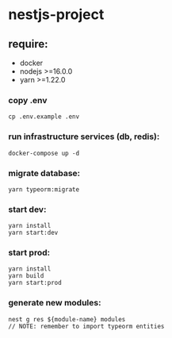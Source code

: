 # nestjs-project

## require:
- docker
- nodejs >=16.0.0
- yarn >=1.22.0

### copy .env
```
cp .env.example .env
```

### run infrastructure services (db, redis):
```
docker-compose up -d
```

### migrate database:
```
yarn typeorm:migrate
```

### start dev:
```
yarn install
yarn start:dev
```

### start prod:
```
yarn install
yarn build
yarn start:prod
```

### generate new modules:
```
nest g res ${module-name} modules
// NOTE: remember to import typeorm entities
```